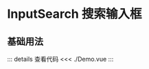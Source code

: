 # InputSearch 搜索输入框

<script setup>
import Demo from './Demo.vue'
</script>

## 基础用法

<Demo></Demo>

::: details 查看代码
<<< ./Demo.vue
:::
